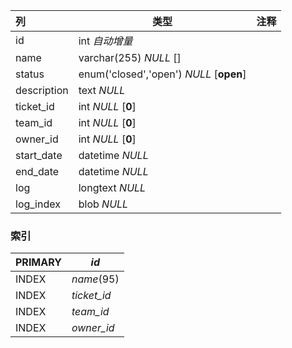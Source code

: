 | 列          | 类型                                    | 注释 |
| :---------- | --------------------------------------- | ---- |
| id          | int *自动增量*                          |      |
| name        | varchar(255) *NULL* []                  |      |
| status      | enum('closed','open') *NULL* [**open**] |      |
| description | text *NULL*                             |      |
| ticket_id   | int *NULL* [**0**]                      |      |
| team_id     | int *NULL* [**0**]                      |      |
| owner_id    | int *NULL* [**0**]                      |      |
| start_date  | datetime *NULL*                         |      |
| end_date    | datetime *NULL*                         |      |
| log         | longtext *NULL*                         |      |
| log_index   | blob *NULL*                             |      |

### 索引

| PRIMARY | *id*        |
| :------ | ----------- |
| INDEX   | *name*(95)  |
| INDEX   | *ticket_id* |
| INDEX   | *team_id*   |
| INDEX   | *owner_id*  |